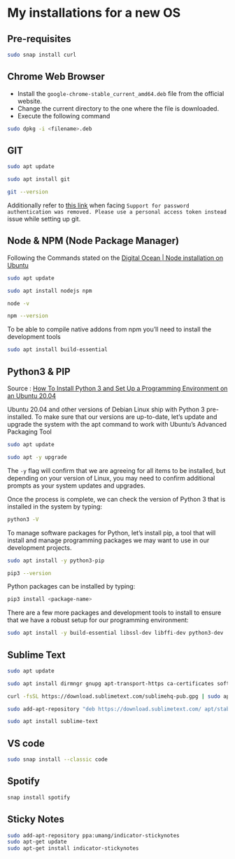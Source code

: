 # My installations for a new OS

## Pre-requisites

```bash
sudo snap install curl
```

## Chrome Web Browser

* Install the `google-chrome-stable_current_amd64.deb` file from the official website.
* Change the current directory to the one where the file is downloaded.
* Execute the following command

```bash
sudo dpkg -i <filename>.deb
```

## GIT

```bash
sudo apt update
```

```bash
sudo apt install git
```

```bash
git --version
```

Additionally refer to [this link](https://stackoverflow.com/questions/68775869/support-for-password-authentication-was-removed-please-use-a-personal-access-to) when facing `Support for password authentication was removed. Please use a personal access token instead` issue while setting up git.


## Node & NPM (Node Package Manager)

Following the Commands stated on the [Digital Ocean | Node installation on Ubuntu](https://www.digitalocean.com/community/tutorials/how-to-install-node-js-on-ubuntu-20-04)

```bash
sudo apt update
```

```bash
sudo apt install nodejs npm
```

```bash
node -v
```

```bash
npm --version
```

To be able to compile native addons from npm you’ll need to install the development tools

```bash
sudo apt install build-essential
```

## Python3 & PIP

Source : [How To Install Python 3 and Set Up a Programming Environment on an Ubuntu 20.04](https://www.digitalocean.com/community/tutorials/how-to-install-python-3-and-set-up-a-programming-environment-on-an-ubuntu-20-04-server)

Ubuntu 20.04 and other versions of Debian Linux ship with Python 3 pre-installed. To make sure that our versions are up-to-date, let’s update and upgrade the system with the apt command to work with Ubuntu’s Advanced Packaging Tool

```bash
sudo apt update
```

```bash
sudo apt -y upgrade
```

The `-y` flag will confirm that we are agreeing for all items to be installed, but depending on your version of Linux, you may need to confirm additional prompts as your system updates and upgrades.

Once the process is complete, we can check the version of Python 3 that is installed in the system by typing:

```bash
python3 -V
```

To manage software packages for Python, let’s install pip, a tool that will install and manage programming packages we may want to use in our development projects.

```bash
sudo apt install -y python3-pip
```

```bash
pip3 --version
```

Python packages can be installed by typing:

```bash
pip3 install <package-name>
```

There are a few more packages and development tools to install to ensure that we have a robust setup for our programming environment:

```bash
sudo apt install -y build-essential libssl-dev libffi-dev python3-dev
```


## Sublime Text

```bash
sudo apt update
```

```bash
sudo apt install dirmngr gnupg apt-transport-https ca-certificates software-properties-common
```

```bash
curl -fsSL https://download.sublimetext.com/sublimehq-pub.gpg | sudo apt-key add -
```

```bash
sudo add-apt-repository "deb https://download.sublimetext.com/ apt/stable/"
```

```bash
sudo apt install sublime-text
```

## VS code

```bash
sudo snap install --classic code
```

## Spotify

```bash
snap install spotify
```

## Sticky Notes

```bash
sudo add-apt-repository ppa:umang/indicator-stickynotes
sudo apt-get update
sudo apt-get install indicator-stickynotes
```

